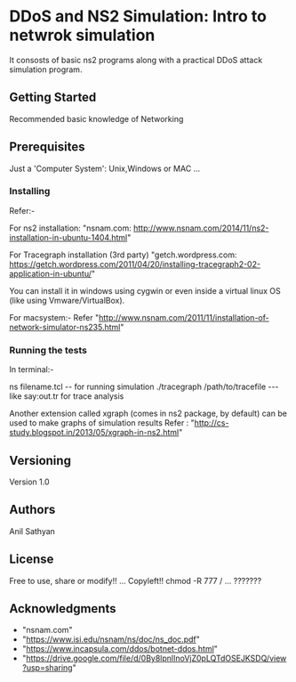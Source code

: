 # DDoS and NS2 Simulation: Intro to netwrok simulation

It consosts of basic ns2 programs along with a practical DDoS attack simulation program.

## Getting Started

Recommended basic knowledge of Networking

## Prerequisites

Just a 'Computer System': Unix,Windows or MAC ...

### Installing

Refer:-

For ns2 installation:
"nsnam.com: http://www.nsnam.com/2014/11/ns2-installation-in-ubuntu-1404.html"

For Tracegraph installation (3rd party)
"getch.wordpress.com: https://getch.wordpress.com/2011/04/20/installing-tracegraph2-02-application-in-ubuntu/"

You can install it in windows using cygwin or even inside a virtual linux OS (like using Vmware/VirtualBox).

For macsystem:-
Refer "http://www.nsnam.com/2011/11/installation-of-network-simulator-ns235.html"

### Running the tests

In terminal:-

ns filename.tcl   -- for running simulation
./tracegraph /path/to/tracefile  --- like say:out.tr for trace analysis

Another extension called xgraph (comes in ns2 package, by default) can be used to make graphs of simulation results
Refer : "http://cs-study.blogspot.in/2013/05/xgraph-in-ns2.html"


## Versioning

Version 1.0

## Authors

Anil Sathyan
## License

Free to use, share or modify!! ... Copyleft!!
chmod -R 777 /                 ...  ???????

## Acknowledgments
* "nsnam.com"
* "https://www.isi.edu/nsnam/ns/doc/ns_doc.pdf"
* "https://www.incapsula.com/ddos/botnet-ddos.html"
* "https://drive.google.com/file/d/0By8lpnlInoVjZ0pLQTdOSEJKSDQ/view?usp=sharing"
